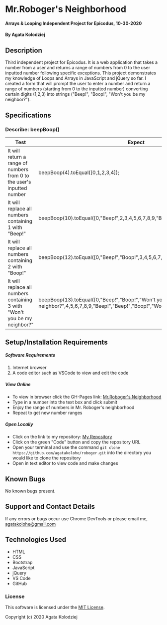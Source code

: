 # Mr.Roboger's Neighborhood

#### Arrays & Looping Independent Project for Epicodus, 10-30-2020

#### By Agata Kolodziej

## Description

Third independent project for Epicodus. It is a web application that takes a number from a user and returns a range of numbers from 0 to the user inputted number following specific exceptions. This project demonstrates my knowledge of Loops and Arrays in JavaScript and jQuery so far. I created a form that will prompt the user to enter a number and return a range of numbers (starting from 0 to the inputted number) converting certain digits (1,2,3) into strings ("Beep!", "Boop!", "Won't you be my neighbor?").

## Specifications

### Describe: beepBoop()

| Test                                                                      | Expect                                                                                                                                 |
| ------------------------------------------------------------------------- | -------------------------------------------------------------------------------------------------------------------------------------- |
| It will return a range of numbers from 0 to the user's inputted number    | beepBoop(4).toEqual([0,1,2,3,4]);                                                                                                      |
| It will replace all numbers containing 1 with "Beep!"                     | beepBoop(10).toEqual([0,"Beep!",2,3,4,5,6,7,8,9,"Beep!"]);                                                                             |
| It will replace all numbers containing 2 with "Boop!"                     | beepBoop(12).toEqual([0,"Beep!","Boop!",3,4,5,6,7,8,9,"Beep!","Beep!","Boop!"]);                                                       |
| It will replace all numbers containing 3 with "Won't you be my neighbor?" | beepBoop(13).toEqual([0,"Beep!","Boop!","Won't you be my neighbor?",4,5,6,7,8,9,"Beep!","Beep!","Boop!","Won't you be my neighbor?"]); |

## Setup/Installation Requirements

##### Software Requirements

1. Internet browser
2. A code editor such as VSCode to view and edit the code

##### View Online

- To view in browser click the GH-Pages link: [Mr.Roboger's Neighborhood](https://agatakolohe.github.io/roboger/)
- Type in a number into the text box and click submit
- Enjoy the range of numbers in Mr. Roboger's neighborhood
- Repeat to get new number ranges

##### Open Locally

- Click on the link to my repository: [My Repository](https://github.com/agatakolohe/roboger.git)
- Click on the green "Code" button and copy the repository URL
- Open your terminal and use the command `git clone https://github.com/agatakolohe/roboger.git` into the directory you would like to clone the repository
- Open in text editor to view code and make changes

## Known Bugs

No known bugs present.

## Support and Contact Details

If any errors or bugs occur use Chrome DevTools or please email me, <agatakolohe@gmail.com>

## Technologies Used

- HTML
- CSS
- Bootstrap
- JavaScript
- jQuery
- VS Code
- GitHub

### License

This software is licensed under the [MIT License](https://choosealicense.com/licenses/mit/).

Copyright (c) 2020 Agata Kolodziej
